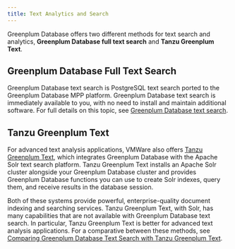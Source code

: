 ```yaml
---
title: Text Analytics and Search 
---
```


Greenplum Database offers two different methods for text search and analytics, **Greenplum Database full text search** and **Tanzu Greenplum Text**.

## <a id="section_yby_nv1_rqb"></a>Greenplum Database Full Text Search 

Greenplum Database text search is PostgreSQL text search ported to the Greenplum Database MPP platform. Greenplum Database text search is immediately available to you, with no need to install and maintain additional software. For full details on this topic, see [Greenplum Database text search](../admin_guide/textsearch/intro.html).

## <a id="section_ywf_4v1_rqb"></a>Tanzu Greenplum Text 

For advanced text analysis applications, VMWare also offers [Tanzu Greenplum Text](https://docs.vmware.com/en/VMware-Tanzu-Greenplum-Text/index.html), which integrates Greenplum Database with the Apache Solr text search platform. Tanzu Greenplum Text installs an Apache Solr cluster alongside your Greenplum Database cluster and provides Greenplum Database functions you can use to create Solr indexes, query them, and receive results in the database session.

Both of these systems provide powerful, enterprise-quality document indexing and searching services. Tanzu Greenplum Text, with Solr, has many capabilities that are not available with Greenplum Database text search. In particular, Tanzu Greenplum Text is better for advanced text analysis applications. For a comparative between these methods, see [Comparing Greenplum Database Text Search with Tanzu Greenplum Text](../admin_guide/textsearch/intro.html#gptext).

